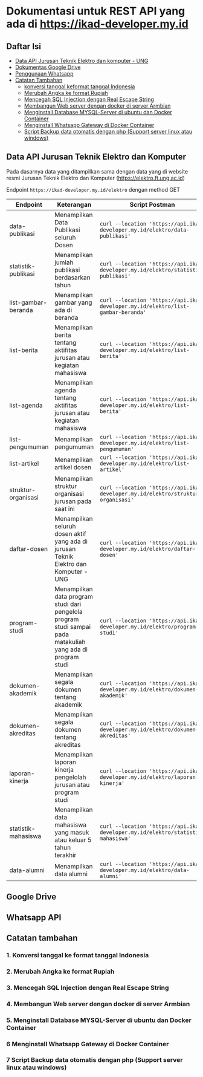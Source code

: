 # Dokumentasi untuk REST API yang ada di https://ikad-developer.my.id

## Daftar Isi

- [Data API Jurusan Teknik Elektro dan komputer - UNG](#data-api-jurusan-teknik-elektro-dan-komputer)
- [Dokumentas Google Drive](#google-drive)
- [Penggunaan Whatsapp](#whatsapp-api)
- [Catatan Tambahan](#catatan-tambahan)
    - [konversi tanggal keformat tanggal Indonesia ](#1-konversi-tanggal-ke-format-tanggal-indonesia)
    - [Merubah Angka ke format Rupiah](#2-merubah-angka-ke-format-rupiah)
    - [Mencegah SQL Injection dengan Real Escape String](#3-mencegah-sql-injection-dengan-real-escape-string)
    - [Membangun Web server dengan docker di server Armbian](#4-membangun-web-server-dengan-docker-di-server-armbian)
    - [Menginstall Database MYSQL-Server di ubuntu dan Docker Container](#5-menginstall-database-mysql-server-di-ubuntu-dan-docker-container)
    - [Menginstall Whatsapp Gateway di Docker Container](#6-menginstall-whatsapp-gateway-di-docker-container)
    - [Script Backup data otomatis dengan php (Support server linux atau windows)](#7-script-backup-data-otomatis-dengan-php-support-server-linux-atau-windows)

## Data API Jurusan Teknik Elektro dan Komputer

Pada dasarnya data yang ditampilkan sama dengan data yang di website resmi Jurusan Teknik Elektro dan Komputer (https://elektro.ft.ung.ac.id)

Endpoint ```https://ikad-developer.my.id/elektro``` dengan method GET

|Endpoint | Keterangan | Script Postman |
| ------- | ---------- | -------------- |
| data-publikasi | Menampilkan Data Publikasi seluruh Dosen | ```curl --location 'https://api.ikad-developer.my.id/elektro/data-publikasi'``` | 
| statistik-publikasi | Menampilkan jumlah publikasi berdasarkan tahun| ```curl --location 'https://api.ikad-developer.my.id/elektro/statistik-publikasi'``` |
| list-gambar-beranda | Menampilkan gambar yang ada di beranda | ```curl --location 'https://api.ikad-developer.my.id/elektro/list-gambar-beranda'``` |
| list-berita | Menampilkan berita tentang aktifitas jurusan atau kegiatan mahasiswa | ```curl --location 'https://api.ikad-developer.my.id/elektro/list-berita'``` |
| list-agenda | Menampilkan agenda tentang aktifitas jurusan atau kegiatan mahasiswa | ```curl --location 'https://api.ikad-developer.my.id/elektro/list-berita'``` |
| list-pengumuman | Menampilkan pengumuman | ```curl --location 'https://api.ikad-developer.my.id/elektro/list-pengumuman'``` |
| list-artikel | Menampilkan artikel dosen | ```curl --location 'https://api.ikad-developer.my.id/elektro/list-artikel'``` |
| struktur-organisasi | Menampilkan struktur organisasi jurusan pada saat ini | ```curl --location 'https://api.ikad-developer.my.id/elektro/struktur-organisasi'``` |
| daftar-dosen | Menampilkan seluruh dosen aktif yang ada di jurusan Teknik Elektro dan Komputer - UNG | ```curl --location 'https://api.ikad-developer.my.id/elektro/daftar-dosen'``` |
| program-studi | Menampilkan data program studi dari pengelola program studi sampai pada matakuliah yang ada di program studi | ```curl --location 'https://api.ikad-developer.my.id/elektro/program-studi'``` |
| dokumen-akademik | Menampilkan segala dokumen tentang akademik | ```curl --location 'https://api.ikad-developer.my.id/elektro/dokumen-akademik'``` |
| dokumen-akreditas | Menampilkan segala dokumen tentang akreditas | ```curl --location 'https://api.ikad-developer.my.id/elektro/dokumen-akreditas'``` |
| laporan-kinerja | Menampilkan laporan kinerja pengelolah jurusan atau program studi | ```curl --location 'https://api.ikad-developer.my.id/elektro/laporan-kinerja'``` |
| statistik-mahasiswa | Menampilkan data mahasiswa yang masuk atau keluar 5 tahun terakhir | ```curl --location 'https://api.ikad-developer.my.id/elektro/statistik-mahasiswa'``` |
| data-alumni | Menampilkan data alumni | ```curl --location 'https://api.ikad-developer.my.id/elektro/data-alumni'``` |

## Google Drive

## Whatsapp API

## Catatan tambahan

### 1. Konversi tanggal ke format tanggal Indonesia

### 2. Merubah Angka ke format Rupiah

### 3. Mencegah SQL Injection dengan Real Escape String

### 4. Membangun Web server dengan docker di server Armbian

### 5. Menginstall Database MYSQL-Server di ubuntu dan Docker Container

### 6 Menginstall Whatsapp Gateway di Docker Container

### 7 Script Backup data otomatis dengan php (Support server linux atau windows)
